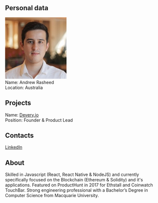 ## Personal data
![andrew rasheed photo](photo/andrew_rasheed.jpg)  
Name:   Andrew Rasheed  
Location: Australia  
## Projects 
Name: [Devery.io](../projects/devery_io.md)  
Position: Founder & Product Lead   
## Contacts
[LinkedIn](https://www.linkedin.com/in/andrewrasheed1/)    
## About
Skilled in Javascript (React, React Native & NodeJS) and currently specifically focused on the Blockchain (Ethereum & Solidity) and it's applications. 
Featured on ProductHunt in 2017 for Ethstall and Coinwatch TouchBar. 
Strong engineering professional with a Bachelor’s Degree in Computer Science from Macquarie University.
